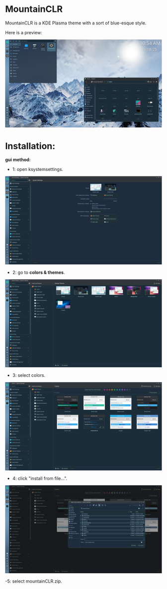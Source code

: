 # MountainCLR
MountainCLR is a KDE Plasma theme with a sort of blue-esque style.

Here is a preview:

![the preview of MountainCLR, if you see this text, the preview didnt load, reloading might fix this.](preview.png)

# Installation:

****gui method:****
- 1: open ksystemsettings.

![the image failed to load, try reloading.](ksystemsettings.png)

  - 2: go to **colors & themes**.

![ksystemsettings opened to  colors & themes, the image failed to load. click this hyperlinked text to view the image, or reload.](ksystemsettingscolors.png)

- 3: select colors.

![ksystemsettings opened to colors & themes, colors.](ksystemsettingscolorschemes.png)

- 4: click "install from file...".

![i am too lazy to keep typing these, just reload.](ksystemsettingsinstallfromfile.png)

-5: select mountainCLR.zip.
